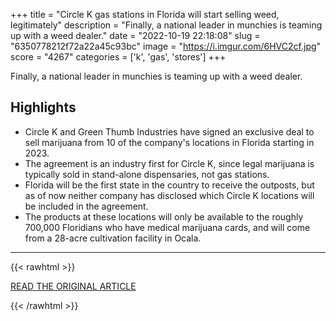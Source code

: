 +++
title = "Circle K gas stations in Florida will start selling weed, legitimately"
description = "Finally, a national leader in munchies is teaming up with a weed dealer."
date = "2022-10-19 22:18:08"
slug = "6350778212f72a22a45c93bc"
image = "https://i.imgur.com/6HVC2cf.jpg"
score = "4267"
categories = ['k', 'gas', 'stores']
+++

Finally, a national leader in munchies is teaming up with a weed dealer.

## Highlights

- Circle K and Green Thumb Industries have signed an exclusive deal to sell marijuana from 10 of the company's locations in Florida starting in 2023.
- The agreement is an industry first for Circle K, since legal marijuana is typically sold in stand-alone dispensaries, not gas stations.
- Florida will be the first state in the country to receive the outposts, but as of now neither company has disclosed which Circle K locations will be included in the agreement.
- The products at these locations will only be available to the roughly 700,000 Floridians who have medical marijuana cards, and will come from a 28-acre cultivation facility in Ocala.

---

{{< rawhtml >}}
  <p class="article-category">
    <a target="_blank" href="https://www.cltampa.com/news/circle-k-gas-stations-in-florida-will-start-selling-weed-legitimately-14396793">READ THE ORIGINAL ARTICLE</a>
  </p>
{{< /rawhtml >}}
